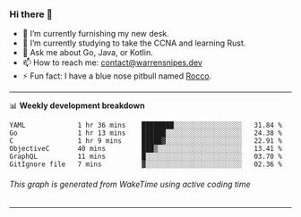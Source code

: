 ### Hi there 👋

- 🔭 I’m currently furnishing my new desk.
- 🌱 I’m currently studying to take the CCNA and learning Rust.
- 💬 Ask me about Go, Java, or Kotlin.
- 📫 How to reach me: contact@warrensnipes.dev
- ⚡ Fun fact: I have a blue nose pitbull named [Rocco](https://i.imgur.com/iLsSCKu.jpg).

-------

📊 **Weekly development breakdown**
<!--START_SECTION:waka-->

```text
YAML             1 hr 36 mins    ████████░░░░░░░░░░░░░░░░░   31.84 %
Go               1 hr 13 mins    ██████░░░░░░░░░░░░░░░░░░░   24.38 %
C                1 hr 9 mins     █████▓░░░░░░░░░░░░░░░░░░░   22.91 %
ObjectiveC       40 mins         ███▒░░░░░░░░░░░░░░░░░░░░░   13.41 %
GraphQL          11 mins         █░░░░░░░░░░░░░░░░░░░░░░░░   03.70 %
GitIgnore file   7 mins          ▓░░░░░░░░░░░░░░░░░░░░░░░░   02.36 %
```

<!--END_SECTION:waka-->
###### *This graph is generated from WakeTime using active coding time*
-------
